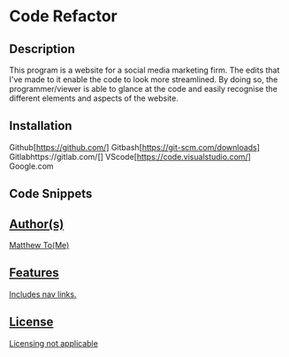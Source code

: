 # Code Refactor

## Description 

This program is a website for a social media marketing firm. The edits that I've made to it enable the code to look more streamlined. By doing so, the programmer/viewer is able to glance at the code and easily recognise the different elements and aspects of the website.




## Installation

Github[https://github.com/]
Gitbash[https://git-scm.com/downloads]
Gitlabhttps://gitlab.com/[]
VScode[https://code.visualstudio.com/]
Google.com


## Code Snippets

<a href = "./Develop/assets/images/Screenshot-81.png">
<a href = "./Develop/assets/images/Screenshot-81.png">
<a href = "./Develop/assets/images/Screenshot-81.png">

## Author(s)

Matthew To(Me)





## Features

Includes nav links.


## License
Licensing not applicable